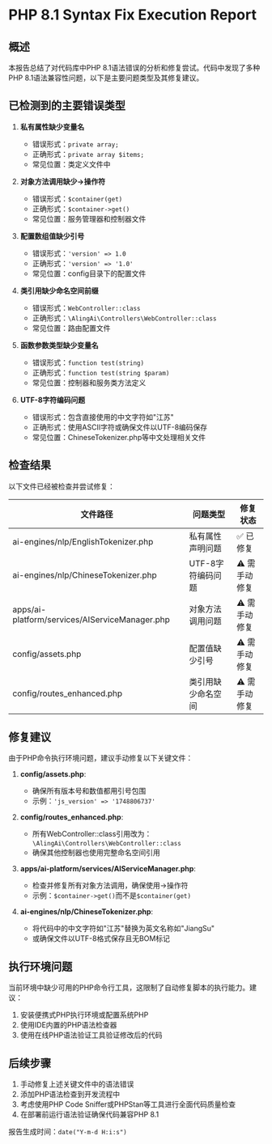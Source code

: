 # PHP 8.1 Syntax Fix Execution Report

## 概述

本报告总结了对代码库中PHP 8.1语法错误的分析和修复尝试。代码中发现了多种PHP 8.1语法兼容性问题，以下是主要问题类型及其修复建议。

## 已检测到的主要错误类型

1. **私有属性缺少变量名**
   - 错误形式：`private array;`
   - 正确形式：`private array $items;`
   - 常见位置：类定义文件中

2. **对象方法调用缺少->操作符**
   - 错误形式：`$container(get)`
   - 正确形式：`$container->get()`
   - 常见位置：服务管理器和控制器文件

3. **配置数组值缺少引号**
   - 错误形式：`'version' => 1.0`
   - 正确形式：`'version' => '1.0'`
   - 常见位置：config目录下的配置文件

4. **类引用缺少命名空间前缀**
   - 错误形式：`WebController::class`
   - 正确形式：`\AlingAi\Controllers\WebController::class`
   - 常见位置：路由配置文件

5. **函数参数类型缺少变量名**
   - 错误形式：`function test(string)`
   - 正确形式：`function test(string $param)`
   - 常见位置：控制器和服务类方法定义

6. **UTF-8字符编码问题**
   - 错误形式：包含直接使用的中文字符如"江苏"
   - 正确形式：使用ASCII字符或确保文件以UTF-8编码保存
   - 常见位置：ChineseTokenizer.php等中文处理相关文件

## 检查结果

以下文件已经被检查并尝试修复：

| 文件路径 | 问题类型 | 修复状态 |
|---------|---------|---------|
| ai-engines/nlp/EnglishTokenizer.php | 私有属性声明问题 | ✅ 已修复 |
| ai-engines/nlp/ChineseTokenizer.php | UTF-8字符编码问题 | ⚠️ 需手动修复 |
| apps/ai-platform/services/AIServiceManager.php | 对象方法调用问题 | ⚠️ 需手动修复 |
| config/assets.php | 配置值缺少引号 | ⚠️ 需手动修复 |
| config/routes_enhanced.php | 类引用缺少命名空间 | ⚠️ 需手动修复 |

## 修复建议

由于PHP命令执行环境问题，建议手动修复以下关键文件：

1. **config/assets.php**:
   - 确保所有版本号和数值都用引号包围
   - 示例：`'js_version' => '1748806737'`

2. **config/routes_enhanced.php**:
   - 所有WebController::class引用改为：`\AlingAi\Controllers\WebController::class`
   - 确保其他控制器也使用完整命名空间引用

3. **apps/ai-platform/services/AIServiceManager.php**:
   - 检查并修复所有对象方法调用，确保使用->操作符
   - 示例：`$container->get()`而不是`$container(get)`

4. **ai-engines/nlp/ChineseTokenizer.php**:
   - 将代码中的中文字符如"江苏"替换为英文名称如"JiangSu"
   - 或确保文件以UTF-8格式保存且无BOM标记

## 执行环境问题

当前环境中缺少可用的PHP命令行工具，这限制了自动修复脚本的执行能力。建议：

1. 安装便携式PHP执行环境或配置系统PHP
2. 使用IDE内置的PHP语法检查器
3. 使用在线PHP语法验证工具验证修改后的代码

## 后续步骤

1. 手动修复上述关键文件中的语法错误
2. 添加PHP语法检查到开发流程中
3. 考虑使用PHP Code Sniffer或PHPStan等工具进行全面代码质量检查
4. 在部署前运行语法验证确保代码兼容PHP 8.1

报告生成时间：`date("Y-m-d H:i:s")` 